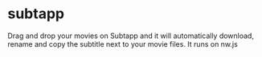 # subtapp
Drag and drop your movies on Subtapp and it will automatically download, rename and copy the subtitle next to your movie files. It runs on nw.js
